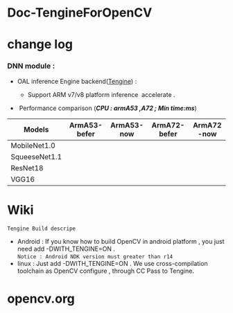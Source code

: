 # Doc-TengineForOpenCV

# change log
### DNN module :

* OAL inference Engine backend([Tengine](https://github.com/OAID/Tengine)) : 
    - Support ARM v7/v8 platform inference  accelerate . 

*  Performance comparison (***CPU : armA53 ,A72 ; Min time:ms***)

| Models | ArmA53-befer   | ArmA53-now  | ArmA72-befer  | ArmA72 -now  | 
| ---       | ---                  | ---               | ---                 | ---                 |
| MobileNet1.0 |              |                    |                      |
| SqueeseNet1.1 |  |  |  |
| ResNet18 |  |  |  |
| VGG16 |  |  |  |

# Wiki 
```Tengine Build descripe  ``` 
* Android : 
    If  you know how to build OpenCV in android platform , you just need add -DWITH_TENGINE=ON .   
    ``` Notice : Android NDK version must greater than r14 ```
* linux :
    Just add -DWITH_TENGINE=ON . We use cross-compilation toolchain as OpenCV configure , through CC Pass to Tengine. 
    
    
# opencv.org 



